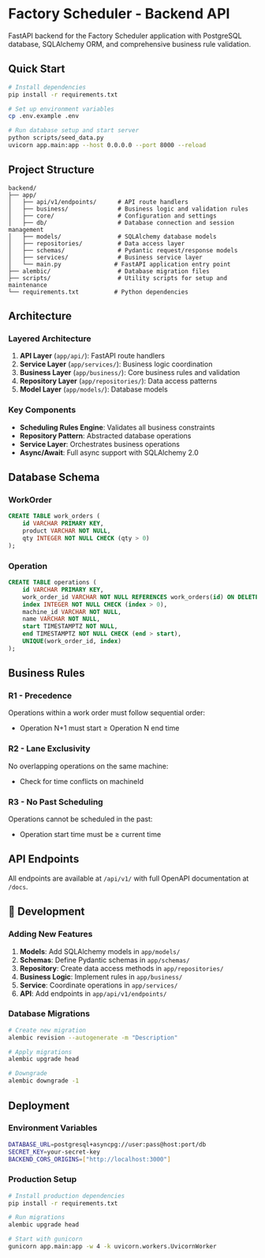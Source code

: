 # Factory Scheduler - Backend API

FastAPI backend for the Factory Scheduler application with PostgreSQL database, SQLAlchemy ORM, and comprehensive business rule validation.

##  Quick Start

```bash
# Install dependencies
pip install -r requirements.txt

# Set up environment variables
cp .env.example .env

# Run database setup and start server
python scripts/seed_data.py
uvicorn app.main:app --host 0.0.0.0 --port 8000 --reload
```

##  Project Structure

```
backend/
├── app/
│   ├── api/v1/endpoints/      # API route handlers
│   ├── business/              # Business logic and validation rules
│   ├── core/                  # Configuration and settings
│   ├── db/                    # Database connection and session management
│   ├── models/                # SQLAlchemy database models
│   ├── repositories/          # Data access layer
│   ├── schemas/               # Pydantic request/response models
│   ├── services/              # Business service layer
│   └── main.py               # FastAPI application entry point
├── alembic/                   # Database migration files
├── scripts/                   # Utility scripts for setup and maintenance
└── requirements.txt          # Python dependencies
```

##  Architecture

### Layered Architecture

1. **API Layer** (`app/api/`): FastAPI route handlers
2. **Service Layer** (`app/services/`): Business logic coordination
3. **Business Layer** (`app/business/`): Core business rules and validation
4. **Repository Layer** (`app/repositories/`): Data access patterns
5. **Model Layer** (`app/models/`): Database models

### Key Components

- **Scheduling Rules Engine**: Validates all business constraints
- **Repository Pattern**: Abstracted database operations
- **Service Layer**: Orchestrates business operations
- **Async/Await**: Full async support with SQLAlchemy 2.0

##  Database Schema

### WorkOrder
```sql
CREATE TABLE work_orders (
    id VARCHAR PRIMARY KEY,
    product VARCHAR NOT NULL,
    qty INTEGER NOT NULL CHECK (qty > 0)
);
```

### Operation
```sql
CREATE TABLE operations (
    id VARCHAR PRIMARY KEY,
    work_order_id VARCHAR NOT NULL REFERENCES work_orders(id) ON DELETE CASCADE,
    index INTEGER NOT NULL CHECK (index > 0),
    machine_id VARCHAR NOT NULL,
    name VARCHAR NOT NULL,
    start TIMESTAMPTZ NOT NULL,
    end TIMESTAMPTZ NOT NULL CHECK (end > start),
    UNIQUE(work_order_id, index)
);
```

##  Business Rules

### R1 - Precedence
Operations within a work order must follow sequential order:
- Operation N+1 must start ≥ Operation N end time

### R2 - Lane Exclusivity  
No overlapping operations on the same machine:
- Check for time conflicts on machineId

### R3 - No Past Scheduling
Operations cannot be scheduled in the past:
- Operation start time must be ≥ current time

##  API Endpoints

All endpoints are available at `/api/v1/` with full OpenAPI documentation at `/docs`.


## 📝 Development

### Adding New Features

1. **Models**: Add SQLAlchemy models in `app/models/`
2. **Schemas**: Define Pydantic schemas in `app/schemas/`
3. **Repository**: Create data access methods in `app/repositories/`
4. **Business Logic**: Implement rules in `app/business/`
5. **Service**: Coordinate operations in `app/services/`
6. **API**: Add endpoints in `app/api/v1/endpoints/`

### Database Migrations

```bash
# Create new migration
alembic revision --autogenerate -m "Description"

# Apply migrations
alembic upgrade head

# Downgrade
alembic downgrade -1
```

##  Deployment

### Environment Variables

```bash
DATABASE_URL=postgresql+asyncpg://user:pass@host:port/db
SECRET_KEY=your-secret-key
BACKEND_CORS_ORIGINS=["http://localhost:3000"]
```

### Production Setup

```bash
# Install production dependencies
pip install -r requirements.txt

# Run migrations
alembic upgrade head

# Start with gunicorn
gunicorn app.main:app -w 4 -k uvicorn.workers.UvicornWorker
```
